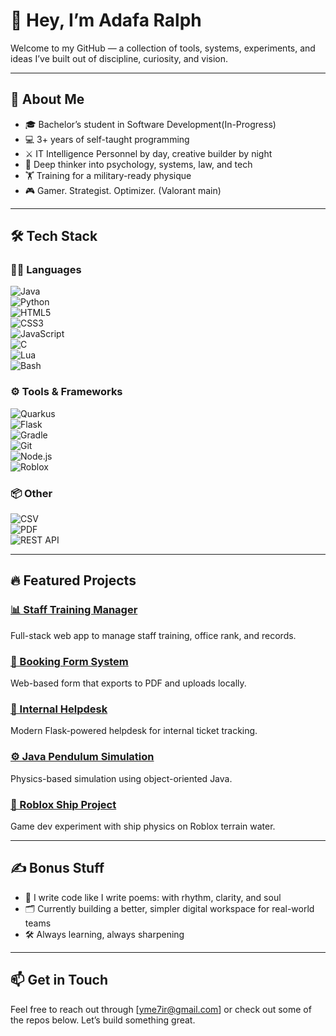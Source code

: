 
<!--
**herbydevs/herbydevs** is a ✨ _special_ ✨ repository because its `README.md` (this file) appears on your GitHub profile.

Here are some ideas to get you started:

- 🔭 I’m currently working on ...
- 🌱 I’m currently learning ...
- 👯 I’m looking to collaborate on ...
- 🤔 I’m looking for help with ...
- 💬 Ask me about ...
- 📫 How to reach me: ...
- 😄 Pronouns: ...
- ⚡ Fun fact: ...
-->


# 👋 Hey, I’m Adafa Ralph

Welcome to my GitHub — a collection of tools, systems, experiments, and ideas I’ve built out of discipline, curiosity, and vision.

---

## 🧠 About Me

- 🎓 Bachelor’s student in Software Development(In-Progress)  
- 💻 3+ years of self-taught programming  
- ⚔️ IT Intelligence Personnel by day, creative builder by night  
- 🧬 Deep thinker into psychology, systems, law, and tech  
- 🏋️ Training for a military-ready physique  
- 🎮 Gamer. Strategist. Optimizer. (Valorant main)

---

## 🛠️ Tech Stack

### 🧑‍💻 Languages  
![Java](https://img.shields.io/badge/Java-%23ED8B00.svg?style=flat&logo=java&logoColor=white)  
![Python](https://img.shields.io/badge/Python-%2314354C.svg?style=flat&logo=python&logoColor=white)  
![HTML5](https://img.shields.io/badge/HTML5-%23E34F26.svg?style=flat&logo=html5&logoColor=white)  
![CSS3](https://img.shields.io/badge/CSS3-%231572B6.svg?style=flat&logo=css3&logoColor=white)  
![JavaScript](https://img.shields.io/badge/JavaScript-%23F7DF1E.svg?style=flat&logo=javascript&logoColor=black)  
![C](https://img.shields.io/badge/C-%2300599C.svg?style=flat&logo=c&logoColor=white)  
![Lua](https://img.shields.io/badge/Lua-%23000080.svg?style=flat&logo=lua&logoColor=white)  
![Bash](https://img.shields.io/badge/Bash-%234EAA25.svg?style=flat&logo=gnu-bash&logoColor=white)

### ⚙️ Tools & Frameworks  
![Quarkus](https://img.shields.io/badge/Quarkus-%23000000.svg?style=flat&logo=quarkus&logoColor=white)  
![Flask](https://img.shields.io/badge/Flask-%23000000.svg?style=flat&logo=flask&logoColor=white)  
![Gradle](https://img.shields.io/badge/Gradle-%23023060.svg?style=flat&logo=gradle&logoColor=white)  
![Git](https://img.shields.io/badge/Git-%23F05032.svg?style=flat&logo=git&logoColor=white)  
![Node.js](https://img.shields.io/badge/Node.js-%23339933.svg?style=flat&logo=nodedotjs&logoColor=white)  
![Roblox](https://img.shields.io/badge/Roblox-%23000000.svg?style=flat&logo=roblox&logoColor=white)

### 📦 Other  
![CSV](https://img.shields.io/badge/CSV-Data-%23E5E5E5.svg?style=flat&logo=read-the-docs&logoColor=black)  
![PDF](https://img.shields.io/badge/PDF-Generation-%23FF0000.svg?style=flat&logo=adobeacrobatreader&logoColor=white)  
![REST API](https://img.shields.io/badge/REST-API-%23000000.svg?style=flat&logo=web&logoColor=white)

---

## 🔥 Featured Projects

### [📊 Staff Training Manager](#)  
Full-stack web app to manage staff training, office rank, and records.

### [📁 Booking Form System](#)  
Web-based form that exports to PDF and uploads locally.

### [📨 Internal Helpdesk](#)  
Modern Flask-powered helpdesk for internal ticket tracking.

### [⚙️ Java Pendulum Simulation](#)  
Physics-based simulation using object-oriented Java.

### [🚢 Roblox Ship Project](#)  
Game dev experiment with ship physics on Roblox terrain water.

---

## ✍️ Bonus Stuff

- 💬 I write code like I write poems: with rhythm, clarity, and soul  
- 🗂️ Currently building a better, simpler digital workspace for real-world teams  
- 🛠️ Always learning, always sharpening

---

## 📫 Get in Touch

Feel free to reach out through [yme7ir@gmail.com] or check out some of the repos below. Let’s build something great.
